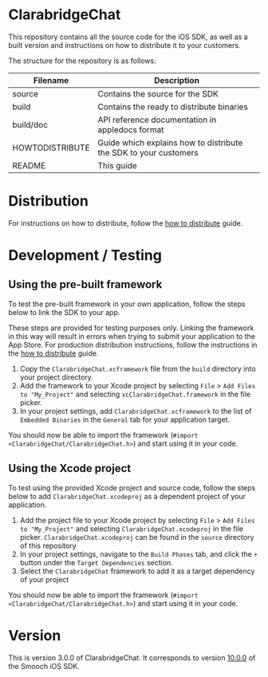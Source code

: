# ClarabridgeChat

This repository contains all the source code for the iOS SDK, as well as a built version and instructions on how to distribute it to your customers.

The structure for the repository is as follows:

| Filename        | Description                                               |
|-----------------|-----------------------------------------------------------|
| source          | Contains the source for the SDK                           |
| build           | Contains the ready to distribute binaries                 |
| build/doc       | API reference documentation in appledocs format           |
| HOWTODISTRIBUTE | Guide which explains how to distribute the SDK to your customers |
| README          | This guide                                                |

# Distribution

For instructions on how to distribute, follow the [how to distribute](./HOWTODISTRIBUTE.MD) guide.

# Development / Testing

## Using the pre-built framework

To test the pre-built framework in your own application, follow the steps below to link the SDK to your app.

These steps are provided for testing purposes only. Linking the framework in this way will result in errors when trying to submit your application to the App Store. For production distribution instructions, follow the instructions in the [how to distribute](./HOWTODISTRIBUTE.MD) guide.

1. Copy the `ClarabridgeChat.xcframework` file from the `build` directory into your project directory.
2. Add the framework to your Xcode project by selecting `File` > `Add Files to "My_Project"` and selecting `xcClarabridgeChat.framework` in the file picker.
3. In your project settings, add `ClarabridgeChat.xcframework` to the list of `Embedded Binaries` in the `General` tab for your application target.

You should now be able to import the framework (`#import <ClarabridgeChat/ClarabridgeChat.h>`) and start using it in your code.

## Using the Xcode project

To test using the provided Xcode project and source code, follow the steps below to add `ClarabridgeChat.xcodeproj` as a dependent project of your application.

1. Add the project file to your Xcode project by selecting `File` > `Add Files to "My_Project"` and selecting `ClarabridgeChat.xcodeproj` in the file picker. `ClarabridgeChat.xcodeproj` can be found in the `source` directory of this repository
2. In your project settings, navigate to the `Build Phases` tab, and click the `+` button under the `Target Dependencies` section.
3. Select the `ClarabridgeChat` framework to add it as a target dependency of your project

You should now be able to import the framework (`#import <ClarabridgeChat/ClarabridgeChat.h>`) and start using it in your code.

# Version

This is version 3.0.0 of ClarabridgeChat. It corresponds to version [10.0.0](https://github.com/smooch/smooch-ios/releases/tag/10.0.0) of the Smooch iOS SDK.
